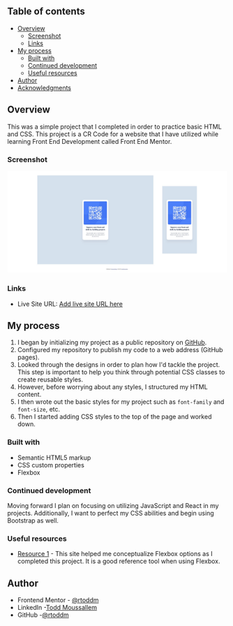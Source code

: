 ## Table of contents

- [Overview](#overview)
  - [Screenshot](#screenshot)
  - [Links](#links)
- [My process](#my-process)
  - [Built with](#built-with)
  - [Continued development](#continued-development)
  - [Useful resources](#useful-resources)
- [Author](#author)
- [Acknowledgments](#acknowledgments)

## Overview

This was a simple project that I completed in order to practice basic HTML and CSS. This project is a CR Code for a website that I have utilized while learning Front End Development called Front End Mentor.

### Screenshot

![](./images/qr-code.jpg)

### Links

- Live Site URL: [Add live site URL here](https://your-live-site-url.com)

## My process

1. I began by initializing my project as a public repository on [GitHub](https://github.com/).
2. Configured my repository to publish my code to a web address (GitHub pages).
3. Looked through the designs in order to plan how I'd tackle the project. This step is important to help you think through potential CSS classes to create reusable styles.
4. However, before worrying about any styles, I structured my HTML content.
5. I then wrote out the basic styles for my project such as `font-family` and `font-size`, etc.
6. Then I started adding CSS styles to the top of the page and worked down.

### Built with

- Semantic HTML5 markup
- CSS custom properties
- Flexbox

### Continued development

Moving forward I plan on focusing on utilizing JavaScript and React in my projects. Additionally, I want to perfect my CSS abilities and begin using Bootstrap as well.

### Useful resources

- [Resource 1](https://flexbox.malven.co/) - This site helped me conceptualize Flexbox options as I completed this project. It is a good reference tool when using Flexbox.

## Author

- Frontend Mentor - [@rtoddm](https://www.frontendmentor.io/profile/rtoddm)
- LinkedIn -[Todd Moussallem](https://www.linkedin.com/in/todd-m-1a7aa8215)
- GitHub -[@rtoddm](https://rtoddm.github.io/git-repo-gallery/)
